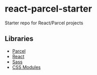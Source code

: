 # react-parcel-starter
Starter repo for React/Parcel projects

## Libraries
- [Parcel](https://parceljs.org/)
- [React](https://reactjs.org/)
- [Sass](https://sass-lang.com/)
- [CSS Modules](https://github.com/css-modules/css-modules)
